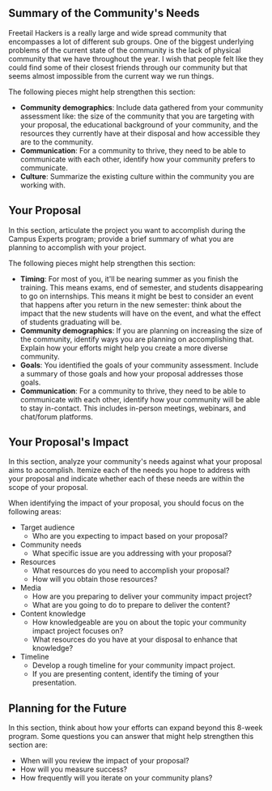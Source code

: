 ## Summary of the Community's Needs

Freetail Hackers is a really large and wide spread community that encompasses a lot of different sub groups. One of the biggest underlying problems of the current state of the community is the lack of physical community that we have throughout the year. I wish that people felt like they could find some of their closest friends through our community but that seems almost impossible from the current way we run things. 

The following pieces might help strengthen this section:
- **Community demographics**: Include data gathered from your community assessment like: the size of the community that you are targeting with your proposal, the educational background of your community, and the resources they currently have at their disposal and how accessible they are to the community.
- **Communication**: For a community to thrive, they need to be able to communicate with each other, identify how your community prefers to communicate.
- **Culture**: Summarize the existing culture within the community you are working with.


## Your Proposal

In this section, articulate the project you want to accomplish during the Campus Experts program; provide a brief summary of what you are planning to accomplish with your project.

The following pieces might help strengthen this section:
- **Timing**: For most of you, it'll be nearing summer as you finish the training. This means exams, end of semester, and students disappearing to go on internships. This means it might be best to consider an event that happens after you return in the new semester: think about the impact that the new students will have on the event, and what the effect of students graduating will be.
- **Community demographics**: If you are planning on increasing the size of the community, identify ways you are planning on accomplishing that. Explain how your efforts might help you create a more diverse community.
- **Goals**: You identified the goals of your community assessment. Include a summary of those goals and how your proposal addresses those goals.
- **Communication**: For a community to thrive, they need to be able to communicate with each other, identify how your community will be able to stay in-contact. This includes in-person meetings, webinars, and chat/forum platforms.


## Your Proposal's Impact

In this section, analyze your community's needs against what your proposal aims to accomplish.
Itemize each of the needs you hope to address with your proposal and indicate whether each of these needs are within the scope of your proposal.

When identifying the impact of your proposal, you should focus on the following areas:
- Target audience
  - Who are you expecting to impact based on your proposal?
- Community needs
  - What specific issue are you addressing with your proposal?
- Resources
  - What resources do you need to accomplish your proposal?
  - How will you obtain those resources?   
- Media
  - How are you preparing to deliver your community impact project?
  - What are you going to do to prepare to deliver the content?
- Content knowledge
  - How knowledgeable are you on about the topic your community impact project focuses on?
  - What resources do you have at your disposal to enhance that knowledge?
- Timeline
  - Develop a rough timeline for your community impact project.
  - If you are presenting content, identify the timing of your presentation.

## Planning for the Future

In this section, think about how your efforts can expand beyond this 8-week program. Some questions you can answer that might help strengthen this section are:

- When will you review the impact of your proposal?
- How will you measure success?
- How frequently will you iterate on your community plans?
